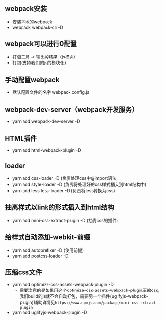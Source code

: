 ## webpack安装
- 安装本地的webpack
- webpack webpack-cli -D

## webpack可以进行0配置
- 打包工具 -> 输出的结果（js模块）
- 打包(支持我们的js的模块化)

## 手动配置webpack
- 默认配置文件的名字 webpack.config.js

## webpack-dev-server（webpack开发服务）
- yarn add webpack-dev-server -D

## HTML插件 
- yarn add html-webpack-plugin -D

## loader
- yarn add css-loader -D (负责处理css中@import语法)
- yarn add style-loader -D (负责将处理好的css样式插入到html结构中)
- yarn add less less-loader -D (负责将less转换为css)

## 抽离样式以link的形式插入到html结构
- yarn add mini-css-extract-plugin -D (抽离css的插件)

## 给样式自动添加-webkit-前缀
- yarn add autoprefixer -D (使用前提)
- yarn add postcss-loader -D

## 压缩css文件
- yarn add optimize-css-assets-webpack-plugin -D 
  - 需要注意的是如果用这个optimize-css-assets-webpack-plugin压缩css,我们build的js就不会自动打包，需要另一个插件(uglifyjs-webpack-plugin)辅助详情见`https://www.npmjs.com/package/mini-css-extract-plugin`
- yarn add uglifyjs-webpack-plugin -D
